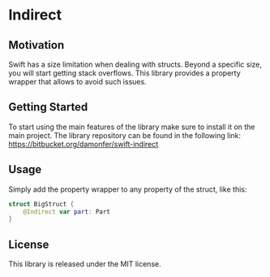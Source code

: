 # Indirect

## Motivation

Swift has a size limitation when dealing with structs. Beyond a specific size, you will start getting stack overflows. This library provides a property wrapper that allows to avoid such issues. 

## Getting Started

To start using the main features of the library make sure to install it on the main project.
The library repository can be found in the following link:
https://bitbucket.org/damonfer/swift-indirect

## Usage

Simply add the property wrapper to any property of the struct, like this:

```swift
struct BigStruct {
	@Indirect var part: Part 
} 
```

## License

This library is released under the MIT license.

